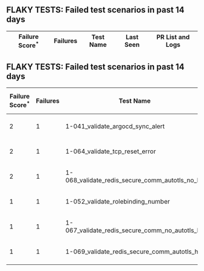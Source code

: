 ## FLAKY TESTS: Failed test scenarios in past 14 days
| Failure Score<sup>*</sup> | Failures | Test Name | Last Seen | PR List and Logs 
|---|---|---|---|---|
## FLAKY TESTS: Failed test scenarios in past 14 days
| Failure Score<sup>*</sup> | Failures | Test Name | Last Seen | PR List and Logs 
|---|---|---|---|---|
| 2 | 1 | 1-041_validate_argocd_sync_alert  | 4 days ago | 1: [v4.12]<sup>[1](https://storage.googleapis.com/test-platform-results/logs/periodic-ci-redhat-developer-gitops-operator-master-v4.12-periodic-kuttl-sequential/1749582863281426432/build-log.txt)</sup> 
| 2 | 1 | 1-064_validate_tcp_reset_error  | 4 days ago | 1: [v4.12]<sup>[1](https://storage.googleapis.com/test-platform-results/logs/periodic-ci-redhat-developer-gitops-operator-master-v4.12-periodic-kuttl-sequential/1749582863281426432/build-log.txt)</sup> 
| 2 | 1 | 1-068_validate_redis_secure_comm_autotls_no_ha  | 4 days ago | 1: [v4.14]<sup>[1](https://storage.googleapis.com/test-platform-results/logs/periodic-ci-redhat-developer-gitops-operator-master-v4.14-periodic-kuttl-parallel/1749582866422960128/build-log.txt)</sup> 
| 1 | 1 | 1-052_validate_rolebinding_number  | 8 days ago | 1: [v4.13]<sup>[1](https://storage.googleapis.com/test-platform-results/logs/periodic-ci-redhat-developer-gitops-operator-master-v4.13-periodic-kuttl-parallel/1748133532154204160/build-log.txt)</sup> 
| 1 | 1 | 1-067_validate_redis_secure_comm_no_autotls_ha  | 8 days ago | 1: [v4.14]<sup>[1](https://storage.googleapis.com/test-platform-results/logs/periodic-ci-redhat-developer-gitops-operator-master-v4.14-periodic-kuttl-parallel/1748133535874551808/build-log.txt)</sup> 
| 1 | 1 | 1-069_validate_redis_secure_comm_autotls_ha  | 13 days ago | 1: [v4.13]<sup>[1](https://storage.googleapis.com/test-platform-results/logs/periodic-ci-redhat-developer-gitops-operator-master-v4.13-periodic-kuttl-parallel/1746321557610827776/build-log.txt)</sup> 
